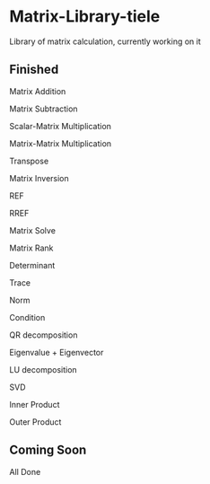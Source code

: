 # Matrix-Library-tiele

Library of matrix calculation, currently working on it

## Finished
Matrix Addition

Matrix Subtraction

Scalar-Matrix Multiplication

Matrix-Matrix Multiplication

Transpose

Matrix Inversion

REF

RREF

Matrix Solve

Matrix Rank

Determinant

Trace

Norm

Condition

QR decomposition

Eigenvalue + Eigenvector

LU decomposition

SVD

Inner Product

Outer Product
## Coming Soon

All Done
